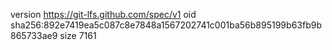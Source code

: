 version https://git-lfs.github.com/spec/v1
oid sha256:892e7419ea5c087c8e7848a1567202741c001ba56b895199b63fb9b865733ae9
size 7161
